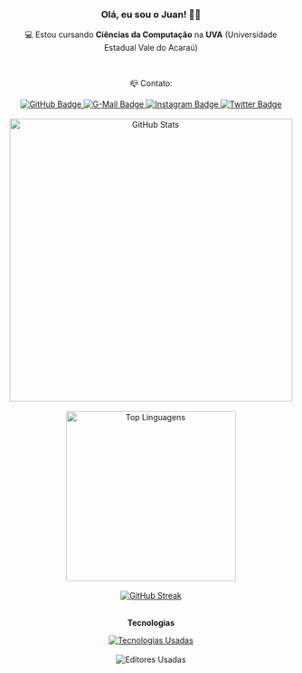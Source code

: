 <div align = "center">
  <h3>Olá, eu sou o Juan! 👋🙃</h3>
  <p>💻 Estou cursando <strong>Ciências da Computação</strong> na <strong>UVA</strong> (<i">Universidade Estadual Vale do Acaraú</i>)</p><br>

  <p>📪 Contato:</p>
  <a href="https://github.com/juancamilojc">
    <img src="https://img.shields.io/badge/-Github-000?style=for-the-badge&logo=Github&logoColor=white" alt = "GitHub Badge" />
  </a>
  <a href="mailto:jcamilo596@gmail.com">
    <img src="https://img.shields.io/badge/-Gmail-DE1A1A?style=for-the-badge&logo=Gmail&logoColor=white" alt = "G-Mail Badge" />
  </a>
  <a href="https://www.instagram.com/juan_camilo.cpp/">
    <img src="https://img.shields.io/badge/-Instagram-E4405F?style=for-the-badge&logo=Instagram&logoColor=white" alt = "Instagram Badge" />
  </a>
  <a href="https://twitter.com/juan_camilojc">
    <img src="https://img.shields.io/badge/-Twitter-1DA1F2?style=for-the-badge&logo=Twitter&logoColor=white" alt = "Twitter Badge" />
  </a>
</div><br>


<div align = "center">
  <img width = "500" align="center" src = "https://github-readme-stats.vercel.app/api?username=juancamilojc&line_height=25&count_private=true&show_icons=true&icon_color=00ff87&rank_icon=github&ring_color=00ff87&bg_color=60,171717,08203E&hide_border=true&border_radius=20&theme=dark&locale=pt-br" alt = "GitHub Stats" />
</div><br>

<div align = "center">
  <img width = "300" align="center" src = "https://github-readme-stats.vercel.app/api/top-langs/?username=juancamilojc&hide=hlsl,shaderlab&layout=donut-vertical&&icon_color=00ff87&rank_icon=github&ring_color=00ff87&bg_color=60,171717,08203E&hide_border=true&border_radius=20&theme=dark&locale=pt-br" alt = "Top Linguagens" />
</div><br>

<div align = "center">
  <a href="https://git.io/streak-stats">
    <img src="https://streak-stats.demolab.com?user=juancamilojc&theme=dark&hide_border=true&border_radius=20&locale=pt_BR&date_format=j%20M%5B%20Y%5D&mode=weekly&card_width=500&background=60%2C171717%2C08203E&ring=FFFFFF&fire=00FF87&currStreakLabel=00FF87&sideNums=00FF87" alt="GitHub Streak" />
  </a>
</div><br>


<div align = "center">
  <p><strong>Tecnologias</strong></p>
  <div align="center">
    <a href="https://skillicons.dev">
      <img src="https://skillicons.dev/icons?i=html,css,cpp,cs&theme=dark&perline=4" alt = "Tecnologias Usadas" />
    </a>
  </div><br>
  <div align = center>
      <img src = "https://img.shields.io/badge/Visual_Studio_Code-0078D4?style=for-the-badge&logo=visual%20studio%20code&logoColor=white" alt = "Editores Usadas" />
  </div>
</div>
